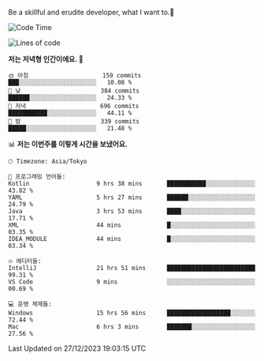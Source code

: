 Be a skillful and erudite developer, what I want to.👶

<!--START_SECTION:waka-->
![Code Time](http://img.shields.io/badge/Code%20Time-389%20hrs%2018%20mins-blue)

![Lines of code](https://img.shields.io/badge/%EC%A0%80%EB%8A%94%20%EC%97%AC%ED%83%9C%EA%B9%8C%EC%A7%80%20-748.2%20thousand%20%EC%A4%84%EC%9D%98%20%EC%BD%94%EB%93%9C%EB%A5%BC%20%EC%9E%91%EC%84%B1%ED%96%88%EC%96%B4%EC%9A%94.-blue)

**저는 저녁형 인간이에요. 🦉** 

```text
🌞 아침                     159 commits         ███░░░░░░░░░░░░░░░░░░░░░░   10.08 % 
🌆 낮　                     384 commits         ██████░░░░░░░░░░░░░░░░░░░   24.33 % 
🌃 저녁                     696 commits         ███████████░░░░░░░░░░░░░░   44.11 % 
🌙 밤　                     339 commits         █████░░░░░░░░░░░░░░░░░░░░   21.48 % 
```


📊 **저는 이번주를 이렇게 시간을 보냈어요.** 

```text
🕑︎ Timezone: Asia/Tokyo

💬 프로그래밍 언어들: 
Kotlin                   9 hrs 38 mins       ███████████░░░░░░░░░░░░░░   43.82 % 
YAML                     5 hrs 27 mins       ██████░░░░░░░░░░░░░░░░░░░   24.79 % 
Java                     3 hrs 53 mins       ████░░░░░░░░░░░░░░░░░░░░░   17.71 % 
XML                      44 mins             █░░░░░░░░░░░░░░░░░░░░░░░░   03.35 % 
IDEA_MODULE              44 mins             █░░░░░░░░░░░░░░░░░░░░░░░░   03.34 % 

🔥 에디터들: 
IntelliJ                 21 hrs 51 mins      █████████████████████████   99.31 % 
VS Code                  9 mins              ░░░░░░░░░░░░░░░░░░░░░░░░░   00.69 % 

💻 운영 체제들: 
Windows                  15 hrs 56 mins      ██████████████████░░░░░░░   72.44 % 
Mac                      6 hrs 3 mins        ███████░░░░░░░░░░░░░░░░░░   27.56 % 
```


 Last Updated on 27/12/2023 19:03:15 UTC
<!--END_SECTION:waka-->
